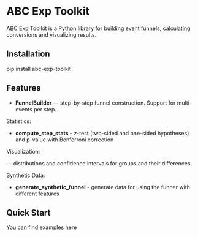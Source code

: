 # ABC Exp Toolkit 

ABC Exp Toolkit is a Python library for building event funnels, calculating conversions and visualizing results.

## Installation

pip install abc-exp-toolkit

## Features

- **FunnelBuilder** — step-by-step funnel construction. Support for multi-events per step.

Statistics:

- **compute_step_stats** - z-test (two-sided and one-sided hypotheses) and p-value with Bonferroni correction  

Visualization:

— distributions and confidence intervals for groups and their differences.

Synthetic Data:

- **generate_synthetic_funnel** - generate data for using the funner with different features 

## Quick Start 

You can find examples [here](https://github.com/wellbel123/abc_exp_toolkit/blob/main/examples.ipynb)
